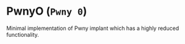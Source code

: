 # PwnyO (`Pwny 0`)

Minimal implementation of Pwny implant which has a highly reduced functionality.
